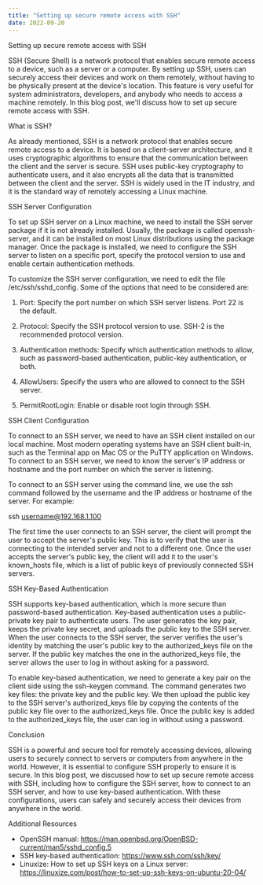 ```yaml
---
title: "Setting up secure remote access with SSH"
date: 2022-09-20
---
```





Setting up secure remote access with SSH 

SSH (Secure Shell) is a network protocol that enables secure remote access to a device, such as a server or a computer. By setting up SSH, users can securely access their devices and work on them remotely, without having to be physically present at the device's location. This feature is very useful for system administrators, developers, and anybody who needs to access a machine remotely. In this blog post, we'll discuss how to set up secure remote access with SSH.

What is SSH?

As already mentioned, SSH is a network protocol that enables secure remote access to a device. It is based on a client-server architecture, and it uses cryptographic algorithms to ensure that the communication between the client and the server is secure. SSH uses public-key cryptography to authenticate users, and it also encrypts all the data that is transmitted between the client and the server. SSH is widely used in the IT industry, and it is the standard way of remotely accessing a Linux machine.

SSH Server Configuration

To set up SSH server on a Linux machine, we need to install the SSH server package if it is not already installed. Usually, the package is called openssh-server, and it can be installed on most Linux distributions using the package manager. Once the package is installed, we need to configure the SSH server to listen on a specific port, specify the protocol version to use and enable certain authentication methods. 

To customize the SSH server configuration, we need to edit the file /etc/ssh/sshd_config. Some of the options that need to be considered are:

1) Port: Specify the port number on which SSH server listens. Port 22 is the default.

2) Protocol: Specify the SSH protocol version to use. SSH-2 is the recommended protocol version.

3) Authentication methods: Specify which authentication methods to allow, such as password-based authentication, public-key authentication, or both.

4) AllowUsers: Specify the users who are allowed to connect to the SSH server. 

5) PermitRootLogin: Enable or disable root login through SSH.

SSH Client Configuration

To connect to an SSH server, we need to have an SSH client installed on our local machine. Most modern operating systems have an SSH client built-in, such as the Terminal app on Mac OS or the PuTTY application on Windows. To connect to an SSH server, we need to know the server's IP address or hostname and the port number on which the server is listening. 

To connect to an SSH server using the command line, we use the ssh command followed by the username and the IP address or hostname of the server. For example:

ssh username@192.168.1.100

The first time the user connects to an SSH server, the client will prompt the user to accept the server's public key. This is to verify that the user is connecting to the intended server and not to a different one. Once the user accepts the server's public key, the client will add it to the user's known_hosts file, which is a list of public keys of previously connected SSH servers.

SSH Key-Based Authentication

SSH supports key-based authentication, which is more secure than password-based authentication. Key-based authentication uses a public-private key pair to authenticate users. The user generates the key pair, keeps the private key secret, and uploads the public key to the SSH server. When the user connects to the SSH server, the server verifies the user's identity by matching the user's public key to the authorized_keys file on the server. If the public key matches the one in the authorized_keys file, the server allows the user to log in without asking for a password.

To enable key-based authentication, we need to generate a key pair on the client side using the ssh-keygen command. The command generates two key files: the private key and the public key. We then upload the public key to the SSH server's authorized_keys file by copying the contents of the public key file over to the authorized_keys file. Once the public key is added to the authorized_keys file, the user can log in without using a password.

Conclusion

SSH is a powerful and secure tool for remotely accessing devices, allowing users to securely connect to servers or computers from anywhere in the world. However, it is essential to configure SSH properly to ensure it is secure. In this blog post, we discussed how to set up secure remote access with SSH, including how to configure the SSH server, how to connect to an SSH server, and how to use key-based authentication. With these configurations, users can safely and securely access their devices from anywhere in the world.

Additional Resources

- OpenSSH manual: https://man.openbsd.org/OpenBSD-current/man5/sshd_config.5
- SSH key-based authentication: https://www.ssh.com/ssh/key/
- Linuxize: How to set up SSH keys on a Linux server: https://linuxize.com/post/how-to-set-up-ssh-keys-on-ubuntu-20-04/